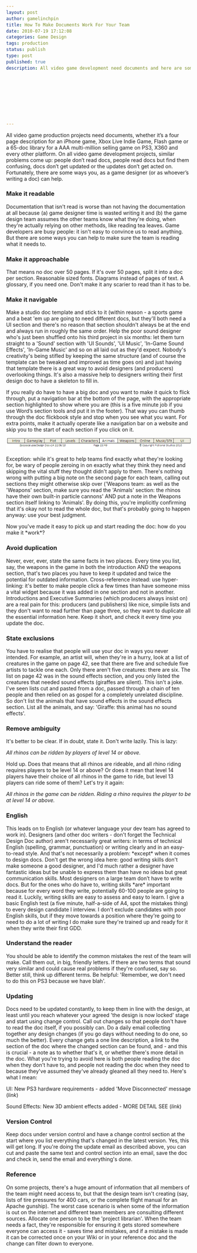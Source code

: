```yaml
---
layout: post
author: gamelinchpin
title: How To Make Documents Work For Your Team
date: 2010-07-19 17:12:08
categories: Game Design
tags: production
status: publish
type: post
published: true
description: All video game development need documents and here are some tips to ensure your documents are read, acted on and kept up-to-date.








---
```

All video game production projects need documents, whether it’s a four
page description for an iPhone game, Xbox Live Indie Game, Flash game or
a 65-doc library for a AAA multi-million selling game on PS3, X360 and
every other platform. On all video game development projects, similar
problems come
up: people don’t read docs, people read docs but find them
confusing, docs don’t get updated or the updates don’t get acted on.
Fortunately, there are some ways you, as a game designer (or as
whoever’s writing a doc) can help.

### Make it readable

Documentation that isn't read is worse than not having the documentation
at all because (a) game designer time is wasted writing it and (b) the
game design team assumes the other teams know what they're doing, when
they're actually relying on other methods, like reading tea leaves. Game
developers are busy
people: it isn't easy to convince us to read
anything. But there are some ways you can help to make sure the team is
reading what it needs to.

### Make it approachable

That means no doc over 50 pages. If it's over 50 pages, split it into a
doc per section. Reasonable sized fonts. Diagrams instead of pages of
text. A glossary, if you need one. Don't make it any scarier to read
than it has to be.

### Make it navigable

Make a studio doc template and stick to it (within reason - a sports
game and a beat 'em up are going to need different docs, but they'll
both need a UI section and there's no reason that section shouldn't
always be at the end and always run in roughly the same order. Help the
poor sound designer who's just been shuffled onto his third project in
six
months: let them turn straight to a 'Sound' section with 'UI
Sounds', 'UI Music', 'In-Game Sound Effects', 'In-Game Music' and so on
all laid out as they'd expect.
 Nobody's creativity's being stifled by keeping the same structure (and
of course the template can be tweaked and improved as time goes on) and
just having that template there is a great way to avoid designers (and
producers) overlooking things. It's also a massive help to designers
writing their first design doc to have a skeleton to fill in.

If you really do have to have a big doc and you want to make it quick to
flick through, put a navigation bar at the bottom of the page, with the
appropriate section highlighted to show where you are (this is a five
minute job if you use Word’s section tools and put it in the footer).
That way you can thumb through the doc flickbook style and stop when you
see what you want. For extra points, make it actually operate like a
navigation bar on a website and skip you to the start of each section if
you click on it.

![](assets/Example_Document_Navigation_Bar-e1279555799474.png "Example Document Navigation Bar")

Exception: while it's great to help teams find exactly what they're looking for, be wary of people zeroing in on exactly what they think they need and skipping the vital stuff they thought didn't apply to
them. There's nothing wrong with putting a big note on the second page
for each team, calling out sections they might otherwise skip over
('Weapons
team: as well as the 'Weapons' section, make sure you read the
'Animals'
section: the rhinos have their own built-in particle cannons' AND put a note in the Weapons section itself linking to 'Animals'. By doing this, you're implicitly confirming that it's okay not to read the whole doc, but that's probably going to happen
anyway: use your best
judgment.

Now you've made it easy to pick up and start reading the
doc: how do you make it \*work\*?

### Avoid duplication

Never, ever, ever, state the same facts in two places. Every time you
list, say, the weapons in the game in both the introduction AND the
weapons section, that's two places you have to keep it updated and twice
the potential for outdated information. Cross-reference
instead: use
hyper-linking: it's better to make people click a few times than have someone miss a vital widget because it was added in one section and not in another. Introductions and Executive Summaries (which producers always insist on) are a real pain for
this: producers (and publishers) like nice, simpile lists and they don't want to read further than page
three, so they want to duplicate all the essential information here.
Keep it short, and check it every time you update the doc.

### State exclusions

You have to realise that people will use your doc in ways you never
intended. For example, an artist will, when they're in a hurry, look at
a list of creatures in the game on page 42, see that there are five and
schedule five artists to tackle one each. Only there aren't five
creatures: there are six. The list on page 42 was in the sound effects
section, and you only listed the creatures that needed sound effects
(giraffes are silent). This isn't a joke. I've seen lists cut and pasted
from a doc, passed through a chain of ten people and then relied on as
gospel for a completely unrelated discipline. So don't list the animals
that have sound effects in the sound effects section. List all the
animals, and
say: 'Giraffe: this animal has no sound effects'.

### Remove ambiguity

It's better to be clear. If in doubt, state it. Don't write lazily. This
is
lazy:

*All rhinos can be ridden by players of level 14 or above.*

Hold up. Does that means that all rhinos are rideable, and all rhino
riding requires players to be level 14 or above? Or does it mean that
level 14 players have their choice of all rhinos in the game to ride,
but level 13 players can ride some of them? Let's try it
again:

*All rhinos in the game can be ridden. Riding a rhino requires the
player to be at level 14 or above.*

### English

This leads on to English (or whatever language your dev team has agreed
to work in). Designers (and other doc writers - don't forget the
Technical Design Doc author) aren't necessarily great
writers: in terms of technical English (spelling, grammar, punctuation) or writing clearly and in an easy-to-read style. And that's not necessarily a
problem: \*except\* when it comes to design docs. Don't get the wrong idea
here: good writing skills don't make someone a good designer, and
I'd much rather a designer have fantastic ideas but be unable to express
them than have no ideas but great communication skills. Most designers
on a large team don’t have to write docs. But for the ones who do have
to, writing skills \*are\* important because for every word they write,
potentially 60-100 people are going to read it. Luckily, writing skills
are easy to assess and easy to learn. I give a basic English test (a
five minute, half-a-side of A4, spot the mistakes thing) to every design
candidate I interview. I don't exclude candidates with poor English
skills, but if they move towards a position where they're going to need
to do a lot of writing I do make sure they're trained up and ready for
it when they write their first GDD.

### Understand the reader

You should be able to identify the common mistakes the rest of the team
will make. Call them out, in big, friendly letters. If there are two
terms that sound very similar and could cause real problems if they're
confused, say so. Better still, think up different terms. Be
helpful:
'Remember, we don't need to do this on PS3 because we have blah'.

### Updating

Docs need to be updated constantly, to keep them in line with the
design, at least until you reach whatever your agreed 'the design is now
locked' stage and start using change control. Call out changes so that
people don't have to read the doc itself, if you possibly can. Do a
daily email collecting together any design changes (if you go days
without needing to do one, so much the better). Every change gets a one
line description, a link to the section of the doc where the changed
section can be found, and - and this is crucial - a note as to whether
that's it, or whether there's more detail in the doc. What you're trying
to avoid here is both people reading the doc when they don't have to,
and people not reading the doc when they need to because they've assumed
they've already gleaned all they need to. Here's what I
mean:

UI: New PS3 hardware requirements - added 'Move Disconnected' message
(*link*)

Sound
Effects: New 3D ambient effects added - MORE DETAIL SEE (*link*)

### Version Control

Keep docs under version control and have a change control section at the
start where you list everything that's changed in the latest version.
Yes, this will get long. If you're doing the update email as described
above, you can cut and paste the same text and
control section into an email, save the doc and check in, send the email
and everything's done. 

### Reference

On some projects, there's a huge amount of information that all members
of the team might need access to, but that the design team isn't
creating (say, lists of tire pressures for 400 cars, or the complete
flight manual for an Apache gunship). The worst case scenario is when
some of the information is out on the internet and different team
members are consulting different sources. Allocate one person to be the
'project librarian'. When the team needs a fact, they're responsible for
ensuring it gets stored somewhere everyone can access it - saves time
and mistakes, and if a mistake is made it can be corrected once on your
Wiki or in your reference doc and the change can filter down to
everyone.

